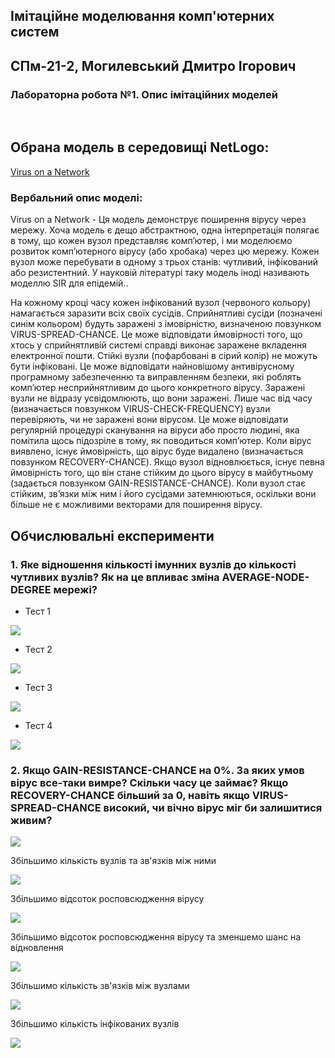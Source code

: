 ## Імітаційне моделювання комп'ютерних систем
## СПм-21-2, Могилевський Дмитро Ігорович
### Лабораторна робота №1. Опис імітаційних моделей
<br>

## Обрана модель в середовищі NetLogo:
[Virus on a Network](http://www.netlogoweb.org/launch#http://www.netlogoweb.org/assets/modelslib/Sample%20Models/Networks/Virus%20on%20a%20Network.nlogo)
<br>

### Вербальний опис моделі:
Virus on a Network - Ця модель демонструє поширення вірусу через мережу. Хоча модель є дещо абстрактною, одна інтерпретація полягає в тому, що кожен вузол представляє комп’ютер, і ми моделюємо розвиток комп’ютерного вірусу (або хробака) через цю мережу. Кожен вузол може перебувати в одному з трьох станів: чутливий, інфікований або резистентний. У науковій літературі таку модель іноді називають моделлю SIR для епідемій..

На кожному кроці часу кожен інфікований вузол (червоного кольору) намагається заразити всіх своїх сусідів. Сприйнятливі сусіди (позначені синім кольором) будуть заражені з імовірністю, визначеною повзунком VIRUS-SPREAD-CHANCE. Це може відповідати ймовірності того, що хтось у сприйнятливій системі справді виконає заражене вкладення електронної пошти. Стійкі вузли (пофарбовані в сірий колір) не можуть бути інфіковані. Це може відповідати найновішому антивірусному програмному забезпеченню та виправленням безпеки, які роблять комп’ютер несприйнятливим до цього конкретного вірусу.
Заражені вузли не відразу усвідомлюють, що вони заражені. Лише час від часу (визначається повзунком VIRUS-CHECK-FREQUENCY) вузли перевіряють, чи не заражені вони вірусом. Це може відповідати регулярній процедурі сканування на віруси або просто людині, яка помітила щось підозріле в тому, як поводиться комп’ютер. Коли вірус виявлено, існує ймовірність, що вірус буде видалено (визначається повзунком RECOVERY-CHANCE).
Якщо вузол відновлюється, існує певна ймовірність того, що він стане стійким до цього вірусу в майбутньому (задається повзунком GAIN-RESISTANCE-CHANCE).
Коли вузол стає стійким, зв’язки між ним і його сусідами затемнюються, оскільки вони більше не є можливими векторами для поширення вірусу.


## Обчислювальні експерименти

### 1. Яке відношення кількості імунних вузлів до кількості чутливих вузлів? Як на це впливає зміна AVERAGE-NODE-DEGREE мережі?
- Тест 1 

![](fig2.png)

- Тест 2

![](fig3.png)

- Тест 3

![](fig4.png)

- Тест 4

![](fig5.png)

### 2. Якщо GAIN-RESISTANCE-CHANCE на 0%. За яких умов вірус все-таки вимре? Скільки часу це займає? Якщо RECOVERY-CHANCE більший за 0, навіть якщо VIRUS-SPREAD-CHANCE високий, чи вічно вірус міг би залишитися живим? 



![](fig1.png)

Збільшимо кількість вузлів та зв'язків між ними

![](fig6.png)

Збільшимо відсоток росповсюдження вірусу

![](fig7.png)

Збільшимо відсоток росповсюдження вірусу та зменшемо шанс на відновлення

![](fig8.png)

Збільшимо кількість зв'язків між вузлами

![](fig9.png)

Збільшимо кількість інфікованих вузлів

![](fig10.png)
